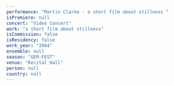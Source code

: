 ```yaml
---
performance: "Martin Clarke - a short film about stillness "
isPremiere: null
concert: "Video Concert"
work: "a short film about stillness"
isCommission: false
isResidency: false
work_year: "2004"
ensemble: null
season: "GEM-FEST"
venue: "Recital Hall"
person: null
country: null
---
```


